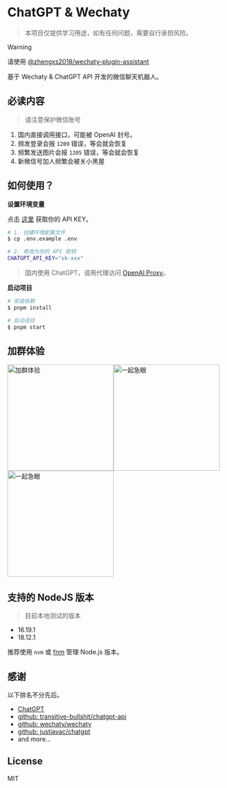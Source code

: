 # ChatGPT & Wechaty

> 本项目仅提供学习用途，如有任何问题，需要自行承担风险。

> [!WARNING]
> 请使用 [@zhengxs2018/wechaty-plugin-assistant](https://github.com/zhengxs2018/wechaty-plugin-assistant)

基于 Wechaty & ChatGPT API 开发的微信聊天机器人。

## 必读内容

> 请注意保护微信账号

1. 国内直接调用接口，可能被 OpenAI 封号。
2. 频发登录会报 `1209` 错误，等会就会恢复
3. 频繁发送图片会报 `1205` 错误，等会就会恢复
4. 新微信号加人频繁会被关小黑屋

## 如何使用？

**设置环境变量**

点击 [这里](https://platform.openai.com/account/api-keys) 获取你的 API KEY。

```sh
# 1. 创建环境配置文件
$ cp .env.example .env

# 2. 修改为你的 API 密钥
CHATGPT_API_KEY="sk-xxx"
```

> 国内使用 ChatGPT，请用代理访问 [OpenAI Proxy](https://github.com/justjavac/chatgpt)。

**启动项目**

```sh
# 安装依赖
$ pnpm install

# 启动项目
$ pnpm start
```

## 加群体验

<img src="https://user-images.githubusercontent.com/7506913/231931222-21238a9d-6d22-43d5-a257-b92c3363dda1.png" alt="加群体验" width="240px" /><img src="https://user-images.githubusercontent.com/7506913/228170658-8d42605a-5d7c-42ed-bab3-b29ae3370e9b.jpg" alt="一起急眼" width="240px" /><img src="https://user-images.githubusercontent.com/7506913/228170706-9f085654-a79e-4e13-ad4f-3235275d6eed.png" alt="一起急眼" width="240px" />

## 支持的 NodeJS 版本

> 目前本地测试的版本

- 16.19.1
- 18.12.1

推荐使用 `nvm` 或 [fnm][fnm] 管理 Node.js 版本。

## 感谢

以下排名不分先后。

- [ChatGPT](https://openai.com/)
- [github: transitive-bullshit/chatgpt-api](https://github.com/transitive-bullshit/chatgpt-api)
- [github: wechaty/wechaty](https://github.com/wechaty/wechaty)
- [github: justjavac/chatgpt](https://github.com/justjavac/chatgpt)
- and more...

## License

MIT

[fnm]: https://github.com/Schniz/fnm
